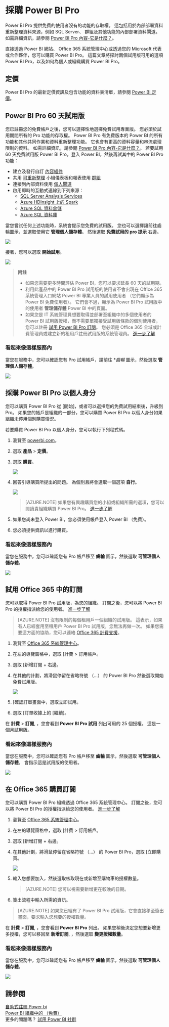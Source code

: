 <properties 
   pageTitle="採購 Power BI Pro"
   description="採購 Power BI Pro"
   services="powerbi" 
   documentationCenter="" 
   authors="guyinacube" 
   manager="erikre" 
   backup=""
   editor=""
   tags=""
   qualityFocus="monitoring"
   qualityDate="08/15/2016"/>
 
<tags
   ms.service="powerbi"
   ms.devlang="NA"
   ms.topic="article"
   ms.tgt_pltfrm="NA"
   ms.workload="powerbi"
   ms.date="08/15/2016"
   ms.author="asaxton"/>
   
# 採購 Power BI Pro

Power BI Pro 提供免費的使用者沒有的功能的存取權。 這包括用於內部部署資料重新整理資料來源，例如 SQL Server、 群組及其他功能的內部部署資料閘道。 如需詳細資訊，請參閱 [Power BI Pro 內容-它是什麼？](powerbi-power-bi-pro-content-what-is-it.md)。

直接透過 Power BI 網站、 Office 365 系統管理中心或透過您的 Microsoft 代表或合作夥伴，您可以購買 Power BI Pro。 這篇文章將探討兩個試用版可用的選項 Power BI Pro，以及如何為個人或組織購買 Power BI Pro。

## 定價

Power BI Pro 的最新定價資訊及包含功能的資料表清單，請參閱 [Power BI 定價](https://powerbi.microsoft.com/pricing/)。

## Power BI Pro 60 天試用版

您已註冊您的免費帳戶之後，您可以選擇性地選擇免費試用專業版。 您必須於試用期間所有的 Pro 功能的存取權。 Power BI Pro 有免費版本的 Power BI 的所有功能和其他共同作業和資料重新整理功能。 它也會有更高的資料容量和串流處理限制的資料。 如需詳細資訊，請參閱 [Power BI Pro 內容-它是什麼？](powerbi-power-bi-pro-content-what-is-it.md)。 若要試用 60 天免費試用版 Power BI Pro，登入 Power BI，然後再試其中的 Power BI Pro 功能︰

-   建立及發行自訂 [內容組件](powerbi-service-organizational-content-packs-introduction.md)
-   共用 [可重新整理](powerbi-refresh-data.md) 小組儀表板和報表使用 [群組](powerbi-service-create-a-group-in-power-bi.md)
-   連接到內部資料使用 [個人閘道](powerbi-personal-gateway.md)
-   啟用即時的互動式連線到下列來源︰
    -   [SQL Server Analysis Services](powerbi-sql-server-analysis-services-tabular-data.md)
    -   [Azure HDInsight 上的 Spark](powerbi-spark-on-hdinsight-with-direct-connect.md)
    -   [Azure SQL 資料倉儲](powerbi-azure-sql-data-warehouse-with-direct-connect.md)
    -   [Azure SQL 資料庫](powerbi-azure-sql-database-with-direct-connect.md)

當您嘗試任何上述功能時，系統會提示您免費的試用版。 您也可以選擇讓前往齒輪圖示，並選取使用它 **管理個人儲存體**。 然後選取 **免費試用的 pro 提示** 右邊。

![](media/powerbi-admin-purchasing-power-bi-pro/powerbi-pro-trial1.png)
 
接著，您可以選取 **開始試用**。

![](media/powerbi-admin-purchasing-power-bi-pro/powerbi-pro-trial2.png)

> **附註**
>
>-   如果您需要更多時間評估 Power BI，您可以要求延長 60 天的試用期。
>-   利用此產品中的 Power BI Pro 試用版的使用者不會出現在 Office 365 系統管理入口網站 Power BI 專業人員的試用使用者 （它們顯示為 Power BI 免費使用者）。 它們會不過，顯示為 Power BI Pro 試用版中的使用者 **管理儲存體** Power BI 中的頁面。
>-   如果您是 IT 系統管理員想要取得並部署至組織中的多個使用者的 Power BI 試用版授權，而不需要單獨接受試用版條款的個別使用者，您可以註冊 [試用 Power BI Pro 訂閱](https://portal.office.com/Signup/MainSignup15.aspx?OfferId=d59682f3-3e3b-4686-9c00-7c7c1c736085&dl=POWER_BI_PRO)。  您必須是 Office 365 全域或計費管理員或建立新的租用戶註冊試用版的系統管理員。 [進一步了解](powerbi-admin-purchasing-power-bi-pro.md)

### 看起來像這樣服務內

當您在服務中，您可以確認您有 Pro 試用帳戶，請前往 **齒輪* 圖示，然後選取 **管理個人儲存體**。

![](media/powerbi-admin-purchasing-power-bi-pro/powerbi-pro-trial3.png)

## 採購 Power BI Pro 以個人身分

您可以購買 Power BI Pro 從 [開始]，或者可以選擇您的免費試用結束後，升級到 Pro。 如果您的帳戶是組織的一部分，您可以購買 Power BI Pro 以個人身分如果組織未停用個別購買情況。

若要購買 Power BI Pro 以個人身分，您可以執行下列程式碼。

1.  瀏覽至 [powerbi.com](https://www.powerbi.com)。

2.  選取 **產品** > **定價**。

3.  選取 **購買**。

    ![](media/powerbi-admin-purchasing-power-bi-pro/powerbi-pro1.png)

4.  回答引導購買所提出的問題。 為個別且將會選取一個選項 **自行**。 

    ![](media/powerbi-admin-purchasing-power-bi-pro/powerbi-pro2.png)

    > [AZURE.NOTE] 如果您有興趣購買您的小組或組織所需的選項，您可以閱讀貴組織購買 Power BI Pro。 [進一步了解]()

5.  如果您尚未登入 Power BI，您必須使用帳戶登入 Power BI （免費）。

6.  您必須提供資訊以進行購買。

### 看起來像這樣服務內

當您在服務中，您可以確認您有 Pro 帳戶移至 **齒輪** 圖示，然後選取 **可管理個人儲存體**。

![](media/powerbi-admin-purchasing-power-bi-pro/powerbi-pro3.png)

## 試用 Office 365 中的訂閱

您可以取得 Power BI Pro 試用版，為您的組織。 訂閱之後，您可以將 Power BI Pro 的授權指派給您的使用者。 [進一步了解](https://support.office.com/article/Assign-or-unassign-licenses-for-Office-365-for-business-997596b5-4173-4627-b915-36abac6786dc)

> [AZURE.NOTE] 沒有限制的每個租用戶一個組織的試用版。 這表示，如果有人已經套用至租用戶 Power BI Pro 試用版，您無法再做一次。 如果您需要這方面的協助，您可以連絡 [Office 365 計費支援](https://support.office.microsoft.com/article/Contact-Office-365-for-business-support-Admin-Help-32a17ca7-6fa0-4870-8a8d-e25ba4ccfd4b?CorrelationId=552bbf37-214f-4202-80cb-b94240dcd671&ui=en-US&rs=en-US&ad=US#BKMK_call_support)。
 
1.  瀏覽至 [Office 365 系統管理中心](https://portal.office.com/admin/default.aspx)。
2.  在左的導覽窗格中，選取 [計費 > 訂用帳戶。
3.  選取 [新增訂閱 + 右邊。
4.  在其他的計劃，將滑鼠停留在省略符號 （...） 的 Power BI Pro 然後選取開始免費試用版。

    ![](media/powerbi-admin-purchasing-power-bi-pro/powerbi-pro2.png)

5.  [確認訂單畫面中，選取立即試用。
6.  選取 [訂單收據上的 [繼續]。

在 **計費** > **訂閱**, ，您會看到 **Power BI Pro 試用** 列出可用的 25 個授權。 這是一個月試用版。

### 看起來像這樣服務內

當您在服務中，您可以確認您有 Pro 帳戶移至 **齒輪** 圖示，然後選取 **可管理個人儲存體**。 會指示這是試用版的使用者。

![](media/powerbi-admin-purchasing-power-bi-pro/powerbi-pro3.png)

## 在 Office 365 購買訂閱

您可以購買 Power BI Pro 組織透過 Office 365 系統管理中心。 訂閱之後，您可以將 Power BI Pro 的授權指派給您的使用者。 [進一步了解](https://support.office.com/article/Assign-or-unassign-licenses-for-Office-365-for-business-997596b5-4173-4627-b915-36abac6786dc)
 
1.  瀏覽至 [Office 365 系統管理中心](https://portal.office.com/admin/default.aspx)。
2.  在左的導覽窗格中，選取 [計費 > 訂用帳戶。
3.  選取 [新增訂閱 + 右邊。
4.  在其他計劃，將滑鼠停留在省略符號 （...） 的 Power BI Pro，選取 [立即購買。

    ![](media/powerbi-admin-purchasing-power-bi-pro/organization-pro1.png)

5.  輸入您想要加入，然後選取核取現在或新增至購物車的授權數量。

    > [AZURE.NOTE] 您可以視需要新增更在較晚的日期。

6.  簽出流程中輸入所需的資訊。

> [AZURE.NOTE] 如果您已經有了 Power BI Pro 試用版，它會直接移至簽出畫面，要求輸入您想要的授權數量。

在 **計費** > **訂閱**, ，您會看到 **Power BI Pro** 列出。 如果您稍後決定您想要新增更多授權，您可以移回至 **新增訂閱**, ，然後選取 **變更授權數量**。

### 看起來像這樣服務內

當您在服務中，您可以確認您有 Pro 帳戶移至 **齒輪** 圖示，然後選取 **可管理個人儲存體**。
 
![](media/powerbi-admin-purchasing-power-bi-pro/powerbi-pro3.png)

## 請參閱

[自助式註冊 Power bi](powerbi-service-self-service-signup-for-power-bi.md)  
[Power BI 組織中的 （免費）](powerbi-admin-powerbi-free-in-your-organization.md)  
更多的問題嗎？ [試用 Power BI 社群](http://community.powerbi.com/)